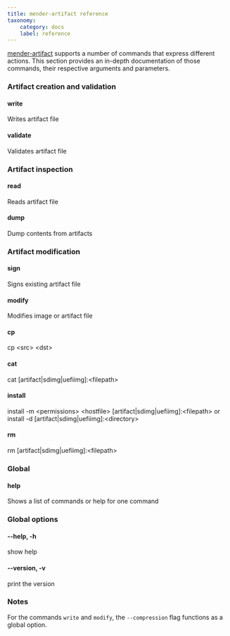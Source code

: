 ```yaml
---
title: mender-artifact reference
taxonomy:
    category: docs
    label: reference
---
```


[mender-artifact](https://github.com/mendersoftware/mender-artifact?target=_blank) supports a number of commands that express different actions. This section provides an in-depth documentation of those commands, their respective arguments and parameters. 

### Artifact creation and validation

#### write

Writes artifact file

#### validate

Validates artifact file

### Artifact inspection

#### read

Reads artifact file

#### dump

Dump contents from artifacts

### Artifact modification

#### sign

Signs existing artifact file

#### modify

Modifies image or artifact file

#### cp

cp \<src\> \<dst\>

#### cat

cat [artifact|sdimg|uefiimg]:\<filepath\>

#### install

install -m \<permissions\> \<hostfile\> [artifact|sdimg|uefiimg]:\<filepath\> or install -d [artifact|sdimg|uefiimg]:\<directory\>

#### rm

rm [artifact|sdimg|uefiimg]:\<filepath\>

### Global

#### help

Shows a list of commands or help for one command

### Global options

#### --help, -h

show help

#### --version, -v

print the version

### Notes

For the commands `write` and `modify`, the `--compression` flag functions as a global option.